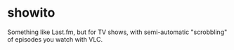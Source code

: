 showito
=======

Something like Last.fm, but for TV shows, with semi-automatic "scrobbling" of episodes you watch with VLC.
